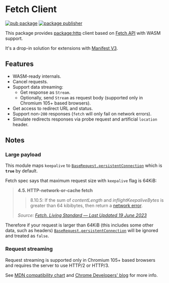 # Fetch Client

[![pub package](https://img.shields.io/pub/v/fetch_client.svg)](https://pub.dev/packages/fetch_client)
[![package publisher](https://img.shields.io/pub/publisher/fetch_client.svg)](https://pub.dev/packages/fetch_client/publisher)

This package provides [package:http](https://pub.dev/packages/http) client based
on [Fetch API](https://developer.mozilla.org/en-US/docs/Web/API/Fetch_API) with
WASM support.

It's a drop-in solution for extensions with
[Manifest V3](https://developer.chrome.com/docs/extensions/mv3/intro/#introducing-manifest-v3).

## Features

* WASM-ready internals.
* Cancel requests.
* Support data streaming:
  * Get response as `Stream`.
  * Optionally, send `Stream` as request body (supported only in Chromium 105+
    based browsers).
* Get access to redirect URL and status.
* Support non-`200` responses (`fetch` will only fail on network errors).
* Simulate redirects responses via probe request and artificial `location`
  header.

## Notes

### Large payload

This module maps `keepalive` to [`BaseRequest.persistentConnection`](https://pub.dev/documentation/http/latest/http/BaseRequest/persistentConnection.html)
which is **`true`** by default.

Fetch spec says that maximum request size with `keepalive` flag is 64KiB:

> __4.5. HTTP-network-or-cache fetch__
>
> > 8.10.5: If the sum of _contentLength_ and _inflightKeepaliveBytes_ is greater
> > than 64 kibibytes, then return a [network error](https://fetch.spec.whatwg.org/#concept-network-error).
> 
> _Source: [Fetch. Living Standard — Last Updated 19 June 2023](https://fetch.spec.whatwg.org/#http-network-or-cache-fetch)_

Therefore if your request is larger than 64KiB (this includes some other data,
such as headers) [`BaseRequest.persistentConnection`](https://pub.dev/documentation/http/latest/http/BaseRequest/persistentConnection.html)
will be ignored and treated as `false`.

### Request streaming

Request streaming is supported only in Chromium 105+ based browsers and
requires the server to use HTTP/2 or HTTP/3.

See [MDN compatibility chart](https://developer.mozilla.org/en-US/docs/Web/API/Request#browser_compatibility)
and [Chrome Developers' blog](https://developer.chrome.com/articles/fetch-streaming-requests/#doesnt-work-on-http1x) for more info.
